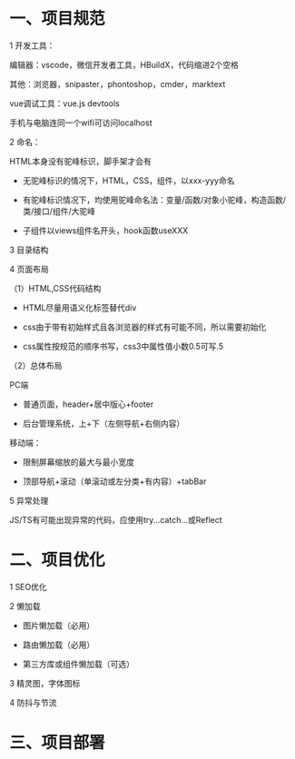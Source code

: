 # 一、项目规范

1 开发工具：

编辑器：vscode，微信开发者工具，HBuildX，代码缩进2个空格

其他：浏览器，snipaster，phontoshop，cmder，marktext

vue调试工具：vue.js devtools

手机与电脑连同一个wifi可访问localhost

2 命名：

HTML本身没有驼峰标识，脚手架才会有

* 无驼峰标识的情况下，HTML，CSS，组件，以xxx-yyy命名

* 有驼峰标识情况下，均使用驼峰命名法：变量/函数/对象小驼峰，构造函数/类/接口/组件/大驼峰

* 子组件以views组件名开头，hook函数useXXX

3 目录结构

4 页面布局

（1）HTML,CSS代码结构

* HTML尽量用语义化标签替代div

* css由于带有初始样式且各浏览器的样式有可能不同，所以需要初始化

* css属性按规范的顺序书写，css3中属性值小数0.5可写.5

（2）总体布局

PC端

* 普通页面，header+居中版心+footer

* 后台管理系统，上+下（左侧导航+右侧内容）

移动端：

* 限制屏幕缩放的最大与最小宽度

* 顶部导航+滚动（单滚动或左分类+有内容）+tabBar

5 异常处理

JS/TS有可能出现异常的代码，应使用try...catch...或Reflect 

# 二、项目优化

1 SEO优化

2 懒加载

* 图片懒加载（必用）

* 路由懒加载（必用）

* 第三方库或组件懒加载（可选）

3 精灵图，字体图标

4 防抖与节流



# 三、项目部署
